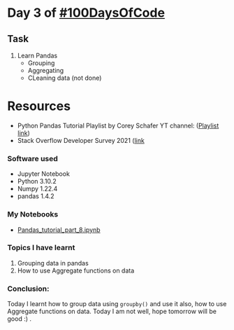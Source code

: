 # Day 3 of [#100DaysOfCode](https://twitter.com/Param3021/status/1532678152941862912)

## Task
1. Learn Pandas
   - Grouping
   - Aggregating
   - CLeaning data (not done)

# Resources
- Python Pandas Tutorial Playlist by Corey Schafer YT channel: ([Playlist link](https://www.youtube.com/playlist?list=PL-osiE80TeTsWmV9i9c58mdDCSskIFdDS))
- Stack Overflow Developer Survey 2021 ([link]((https://insights.stackoverflow.com/survey))

### Software used
- Jupyter Notebook
- Python 3.10.2
- Numpy 1.22.4
- pandas 1.4.2

### My Notebooks
- [Pandas_tutorial_part_8.ipynb](./Pandas_tutorial_part_8.ipynb)

### Topics I have learnt
1. Grouping data in pandas
2. How to use Aggregate functions on data

### Conclusion:
Today I learnt how to group data using `groupby()` and use it also, how to use Aggregate functions on data. Today I am not well, hope tomorrow will be good :) .
